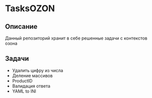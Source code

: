 # TasksOZON

## Описание

Данный репозиторий хранит в себе решенные задачи с контекстов озона

## Задачи

- Удалить цифру из числа
- Деление массивов
- ProductID
- Валидация ответа
- YAML to INI